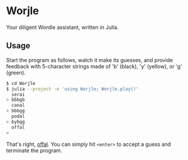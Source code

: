 # Worjle

Your diligent Wordle assistant, written in Julia.

## Usage

Start the program as follows, watch it make its guesses, and provide feedback
with 5-character strings made of 'b' (black), 'y' (yellow), or 'g' (green).

```bash
$ cd Worjle
$ julia --project -e 'using Worjle; Worjle.play()'
  serai
> bbbgb
  canal
> bbbgg
  podal
> bybgg
  offal
>
```

That's right, [offal](https://en.wikipedia.org/wiki/Offal).
You can simply hit `<enter>` to accept a guess and terminate the program.
